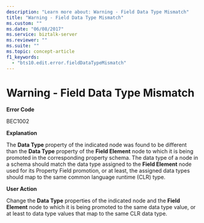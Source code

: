```yaml
---
description: "Learn more about: Warning - Field Data Type Mismatch"
title: "Warning - Field Data Type Mismatch"
ms.custom: ""
ms.date: "06/08/2017"
ms.service: biztalk-server
ms.reviewer: ""
ms.suite: ""
ms.topic: concept-article
f1_keywords: 
  - "bts10.edit.error.fieldDataTypeMismatch"
---
```

# Warning - Field Data Type Mismatch
**Error Code**  
  
 BEC1002  
  
 **Explanation**  
  
 The **Data Type** property of the indicated node was found to be different than the **Data Type** property of the **Field Element** node to which it is being promoted in the corresponding property schema. The data type of a node in a schema should match the data type assigned to the **Field Element** node used for its Property Field promotion, or at least, the assigned data types should map to the same common language runtime (CLR) type.  
  
 **User Action**  
  
 Change the **Data Type** properties of the indicated node and the **Field Element** node to which it is being promoted to the same data type value, or at least to data type values that map to the same CLR data type.
